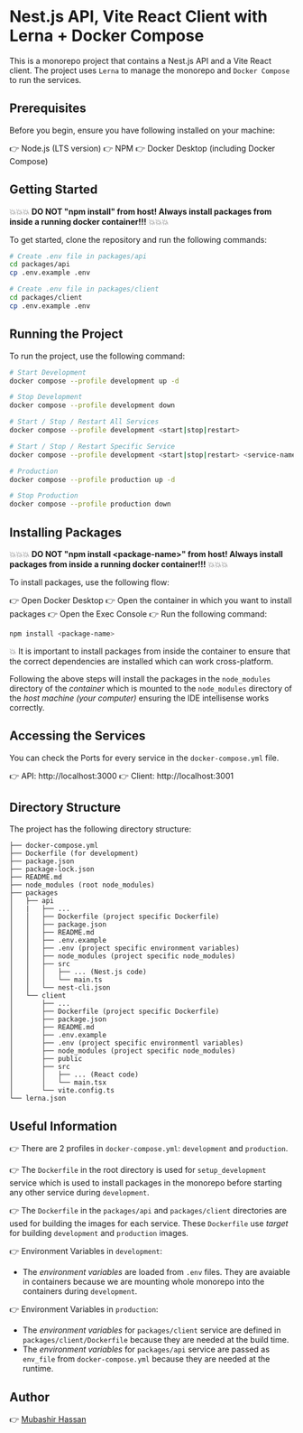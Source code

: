 # Nest.js API, Vite React Client with Lerna + Docker Compose

This is a monorepo project that contains a Nest.js API and a Vite React client. The project uses `Lerna` to manage the monorepo and `Docker Compose` to run the services.

## Prerequisites

Before you begin, ensure you have following installed on your machine:

👉 Node.js (LTS version)
👉 NPM
👉 Docker Desktop (including Docker Compose)

## Getting Started

💥💥💥 **DO NOT "npm install" from host! Always install packages from inside a running docker container!!!** 💥💥💥

To get started, clone the repository and run the following commands:

```bash
# Create .env file in packages/api
cd packages/api
cp .env.example .env

# Create .env file in packages/client
cd packages/client
cp .env.example .env
```

## Running the Project

To run the project, use the following command:

```bash
# Start Development
docker compose --profile development up -d

# Stop Development
docker compose --profile development down

# Start / Stop / Restart All Services
docker compose --profile development <start|stop|restart>

# Start / Stop / Restart Specific Service
docker compose --profile development <start|stop|restart> <service-name>

# Production
docker compose --profile production up -d

# Stop Production
docker compose --profile production down
```

## Installing Packages

💥💥💥 **DO NOT "npm install \<package-name\>" from host! Always install packages from inside a running docker container!!!** 💥💥💥

To install packages, use the following flow:

👉 Open Docker Desktop
👉 Open the container in which you want to install packages
👉 Open the Exec Console
👉 Run the following command:

```bash
npm install <package-name>
```

💥 It is important to install packages from inside the container to ensure that the correct dependencies are installed which can work cross-platform.

Following the above steps will install the packages in the `node_modules` directory of the _container_ which is mounted to the `node_modules` directory of the _host machine (your computer)_ ensuring the IDE intellisense works correctly.

## Accessing the Services

You can check the Ports for every service in the `docker-compose.yml` file.

👉 API: http://localhost:3000
👉 Client: http://localhost:3001

## Directory Structure

The project has the following directory structure:

```
├── docker-compose.yml
├── Dockerfile (for development)
├── package.json
├── package-lock.json
├── README.md
├── node_modules (root node_modules)
├── packages
│   ├── api
│   |   ├── ...
│   │   ├── Dockerfile (project specific Dockerfile)
│   │   ├── package.json
│   │   ├── README.md
│   │   ├── .env.example
│   │   ├── .env (project specific environment variables)
│   │   ├── node_modules (project specific node_modules)
│   │   ├── src
│   │   │   ├── ... (Nest.js code)
│   │   │   └── main.ts
│   │   └── nest-cli.json
│   └── client
│       ├── ...
│       ├── Dockerfile (project specific Dockerfile)
│       ├── package.json
│       ├── README.md
│       ├── .env.example
│       ├── .env (project specific environmentl variables)
│       ├── node_modules (project specific node_modules)
│       ├── public
│       ├── src
│       │   ├── ... (React code)
│       │   └── main.tsx
│       └── vite.config.ts
└── lerna.json
```

## Useful Information

👉 There are 2 profiles in `docker-compose.yml`: `development` and `production`.

👉 The `Dockerfile` in the root directory is used for `setup_development` service which is used to install packages in the monorepo before starting any other service during `development`.

👉 The `Dockerfile` in the `packages/api` and `packages/client` directories are used for building the images for each service. These `Dockerfile` use _target_ for building `development` and `production` images.

👉 Environment Variables in `development`:

- The _environment variables_ are loaded from `.env` files. They are avaiable in containers because we are mounting whole monorepo into the containers during `development`.

👉 Environment Variables in `production`:

- The _environment variables_ for `packages/client` service are defined in `packages/client/Dockerfile` because they are needed at the build time.
- The _environment variables_ for `packages/api` service are passed as `env_file` from `docker-compose.yml` because they are needed at the runtime.

## Author

👉 [Mubashir Hassan](https://mhm13.dev)
